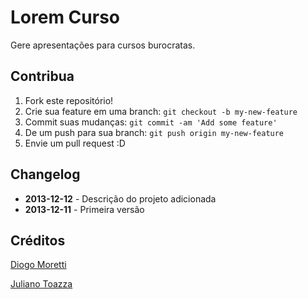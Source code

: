 # Lorem Curso
 
Gere apresentações para cursos burocratas.
 
## Contribua
 
1. Fork este repositório!
2. Crie sua feature em uma branch: `git checkout -b my-new-feature`
3. Commit suas mudanças: `git commit -am 'Add some feature'`
4. De um push para sua branch: `git push origin my-new-feature`
5. Envie um pull request :D
 
## Changelog

* **2013-12-12** - Descrição do projeto adicionada
* **2013-12-11** - Primeira versão
 
## Créditos

[Diogo Moretti](https://github.com/diogomoretti)

[Juliano Toazza](https://github.com/toazza)